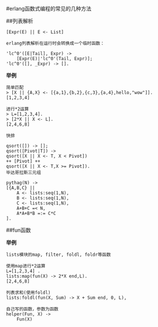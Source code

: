 #erlang函数式编程的常见的几种方法

##列表解析

	[Expr(E) || E <- List]
	
	erlang列表解析在运行时会转换成一个临时函数：
	
	'lc^0'([E|Tail], Expr) ->
	    [Expr(E)|'lc^0'(Tail, Expr)];
	'lc^0'([], _Expr) -> [].
	
**举例**
	
	简单匹配
	> [X || {A,X} <- [{a,1},{b,2},{c,3},{a,4},hello,"wow"]].
	[1,2,3,4]
	
	进行*2运算
	> L=[1,2,3,4].
	> [2*X || X <- L].
	[2,4,6,8]

	快排
	
	qsort([]) -> [];
	qsort([Pivot|T]) ->
	qsort([X || X <- T, X < Pivot])
	++ [Pivot] ++
	qsort([X || X <- T,X >= Pivot]).		
	毕达哥拉斯三元组
	
	pythag(N) ->
    [{A,B,C} ||
        A <- lists:seq(1,N),
        B <- lists:seq(1,N),
        C <- lists:seq(1,N),
        A+B+C =< N,
        A*A+B*B =:= C*C
    ].	

##fun函数

**举例**

	lists模块的map, filter, foldl, foldr等函数
	
	使用map进行*2运算
	L=[1,2,3,4] .
	lists:map(fun(X) -> 2*X end,L).
	[2,4,6,8]
	 
	列表求和(使用foldl)
	lists:foldl(fun(X, Sum) -> X + Sum end, 0, L),
   
	自己写的函数，参数为函数
	helper(Fun, X) ->
		Fun(X)
    
    
    
    
    
    
    
    
